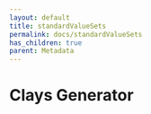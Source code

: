 ```yaml
---
layout: default
title: standardValueSets
permalink: docs/standardValueSets
has_children: true
parent: Metadata
---
```



# Clays Generator

